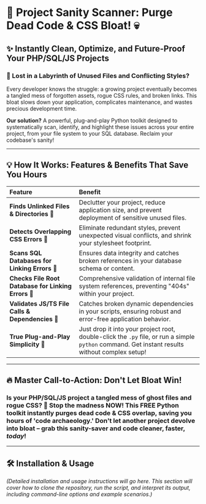 # 🚀 Project Sanity Scanner: Purge Dead Code & CSS Bloat! 💀

## ✨ Instantly Clean, Optimize, and Future-Proof Your PHP/SQL/JS Projects

### 🤯 Lost in a Labyrinth of Unused Files and Conflicting Styles?

Every developer knows the struggle: a growing project eventually becomes a tangled mess of forgotten assets, rogue CSS rules, and broken links. This bloat slows down your application, complicates maintenance, and wastes precious development time.

**Our solution?** A powerful, plug-and-play Python toolkit designed to systematically scan, identify, and highlight these issues across your entire project, from your file system to your SQL database. Reclaim your codebase's sanity!

---

## 💡 How It Works: Features & Benefits That Save You Hours

| Feature                                                    | Benefit                                                                                               |
| :--------------------------------------------------------- | :---------------------------------------------------------------------------------------------------- |
| **Finds Unlinked Files & Directories** 👻                  | Declutter your project, reduce application size, and prevent deployment of sensitive unused files.    |
| **Detects Overlapping CSS Errors** 🎨                      | Eliminate redundant styles, prevent unexpected visual conflicts, and shrink your stylesheet footprint. |
| **Scans SQL Databases for Linking Errors** 💾              | Ensures data integrity and catches broken references in your database schema or content.              |
| **Checks File Root Database for Linking Errors** 📂        | Comprehensive validation of internal file system references, preventing "404s" within your project.   |
| **Validates JS/TS File Calls & Dependencies** 📜           | Catches broken dynamic dependencies in your scripts, ensuring robust and error-free application behavior. |
| **True Plug-and-Play Simplicity** 🚀                      | Just drop it into your project root, double-click the `.py` file, or run a simple `python` command. Get instant results without complex setup! |

---

## 🔥 Master Call-to-Action: Don't Let Bloat Win!

### Is your PHP/SQL/JS project a tangled mess of ghost files and rogue CSS? 👻 Stop the madness NOW! This FREE Python toolkit instantly purges dead code & CSS overlap, saving you hours of 'code archaeology.' Don't let another project devolve into bloat – grab this sanity-saver and code cleaner, faster, *today*!

---

## 🛠️ Installation & Usage

*(Detailed installation and usage instructions will go here. This section will cover how to clone the repository, run the script, and interpret its output, including command-line options and example scenarios.)*

